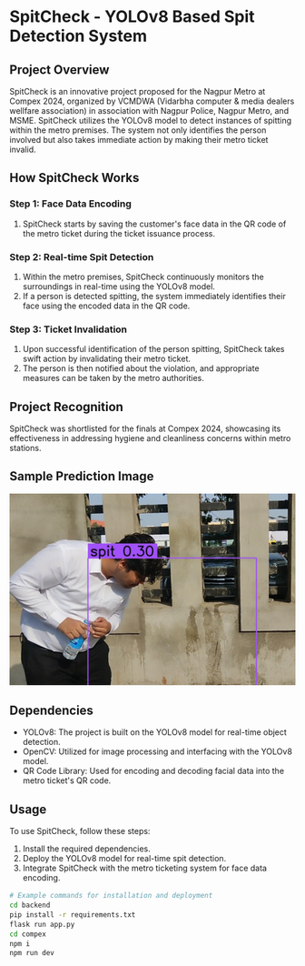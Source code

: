 # SpitCheck - YOLOv8 Based Spit Detection System

## Project Overview

SpitCheck is an innovative project proposed for the Nagpur Metro at Compex 2024, organized by VCMDWA (Vidarbha computer & media dealers wellfare association) in association with Nagpur Police, Nagpur Metro, and MSME. SpitCheck utilizes the YOLOv8 model to detect instances of spitting within the metro premises. The system not only identifies the person involved but also takes immediate action by making their metro ticket invalid.

## How SpitCheck Works

### Step 1: Face Data Encoding

1. SpitCheck starts by saving the customer's face data in the QR code of the metro ticket during the ticket issuance process.

### Step 2: Real-time Spit Detection

1. Within the metro premises, SpitCheck continuously monitors the surroundings in real-time using the YOLOv8 model.
2. If a person is detected spitting, the system immediately identifies their face using the encoded data in the QR code.

### Step 3: Ticket Invalidation

1. Upon successful identification of the person spitting, SpitCheck takes swift action by invalidating their metro ticket.
2. The person is then notified about the violation, and appropriate measures can be taken by the metro authorities.

## Project Recognition

SpitCheck was shortlisted for the finals at Compex 2024, showcasing its effectiveness in addressing hygiene and cleanliness concerns within metro stations.

## Sample Prediction Image

![SpitCheck Prediction](./assets/spit.png)


## Dependencies

- YOLOv8: The project is built on the YOLOv8 model for real-time object detection.
- OpenCV: Utilized for image processing and interfacing with the YOLOv8 model.
- QR Code Library: Used for encoding and decoding facial data into the metro ticket's QR code.

## Usage

To use SpitCheck, follow these steps:

1. Install the required dependencies.
2. Deploy the YOLOv8 model for real-time spit detection.
3. Integrate SpitCheck with the metro ticketing system for face data encoding.

```bash
# Example commands for installation and deployment
cd backend
pip install -r requirements.txt
flask run app.py
cd compex
npm i
npm run dev
